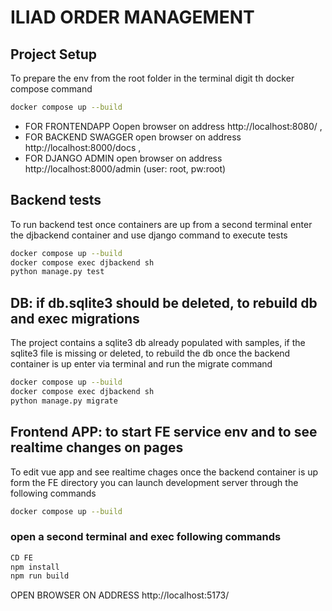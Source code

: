# ILIAD ORDER MANAGEMENT




## Project Setup
To prepare the env from the root folder in the terminal digit th docker compose command

```sh
docker compose up --build
```

- FOR FRONTENDAPP Oopen browser on address http://localhost:8080/ ,
- FOR BACKEND SWAGGER open browser on address http://localhost:8000/docs , 
- FOR  DJANGO ADMIN open browser on address http://localhost:8000/admin (user: root, pw:root)





## Backend tests
To run backend test once containers are up from a second terminal enter the djbackend container and use django command to execute tests

```sh
docker compose up --build
docker compose exec djbackend sh
python manage.py test
```


## DB: if db.sqlite3 should be deleted, to rebuild db and exec migrations

The project contains a sqlite3 db already populated with samples, if the sqlite3 file is missing or deleted, to rebuild the db once the backend container is up enter via terminal and run the migrate command

```sh
docker compose up --build
docker compose exec djbackend sh
python manage.py migrate
```

## Frontend APP: to start FE service env and to see realtime changes on pages
 To edit vue app and see realtime chages once the backend container is up form the FE directory you can launch development server through the following commands

```sh
docker compose up --build

```
 ### open a second terminal and exec following commands
 ```sh
CD FE
npm install
npm run build
```
OPEN BROWSER ON ADDRESS http://localhost:5173/